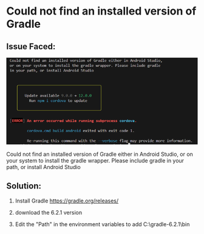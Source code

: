 # Could not find an installed version of Gradle

## Issue Faced:

![Could Not Find Gradle Version ](/img/could-not-find-gradle-version.png)

Could not find an installed version of Gradle either in Android Studio, or on your system to install the gradle wrapper. Please include gradle in your path, or install Android Studio

## Solution:

1. Install Gradle https://gradle.org/releases/ 

2. download the 6.2.1 version

3. Edit the "Path" in the environment variables to add C:\gradle-6.2.1\bin